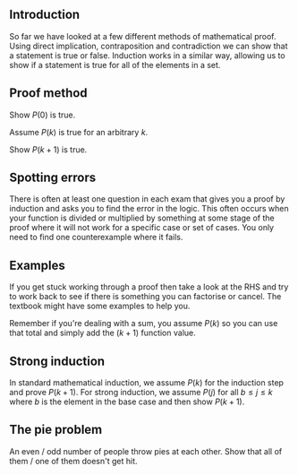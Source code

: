 ## Introduction

So far we have looked at a few different methods of mathematical proof. Using direct implication, contraposition and contradiction we can show that a statement is true or false. Induction works in a similar way, allowing us to show if a statement is true for all of the elements in a set.

## Proof method

Show $P(0)$ is true.

Assume $P(k)$ is true for an arbitrary $k$.

Show $P(k+1)$ is true.

## Spotting errors

There is often at least one question in each exam that gives you a proof by induction and asks you to find the error in the logic. This often occurs when your function is divided or multiplied by something at some stage of the proof where it will not work for a specific case or set of cases. You only need to find one counterexample where it fails.

## Examples

If you get stuck working through a proof then take a look at the RHS and try to work back to see if there is something you can factorise or cancel. The textbook might have some examples to help you.

Remember if you're dealing with a sum, you assume $P(k)$ so you can use that total and simply add the $(k+1)$ function value.

## Strong induction

In standard mathematical induction, we assume $P(k)$ for the induction step and prove $P(k + 1)$. For strong induction, we assume $P(j)$ for all $b \le j \le k$ where $b$ is the element in the base case and then show $P(k + 1)$.

## The pie problem

An even / odd number of people throw pies at each other. Show that all of them / one of them doesn't get hit.
